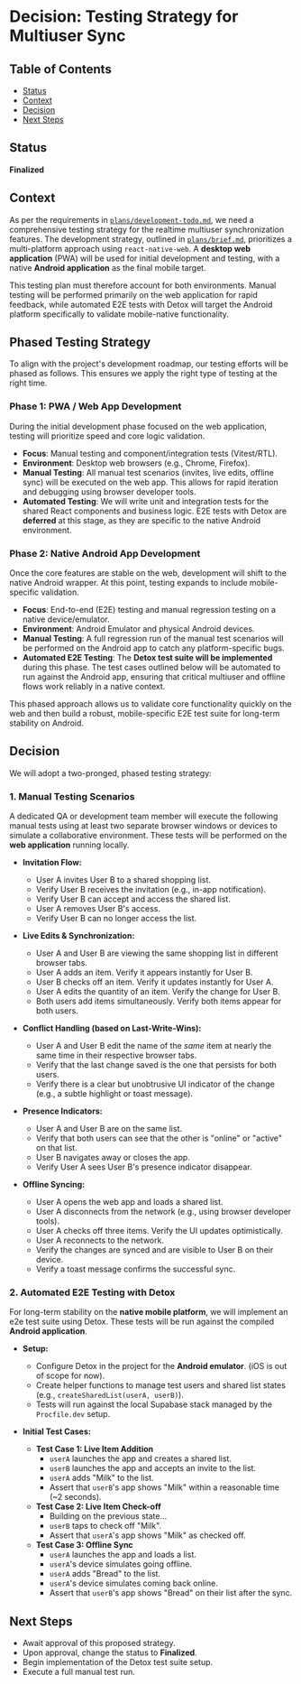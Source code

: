 # Decision: Testing Strategy for Multiuser Sync

## Table of Contents
- [Status](#status)
- [Context](#context)
- [Decision](#decision)
- [Next Steps](#next-steps)

## Status
**Finalized**

## Context
As per the requirements in [`plans/development-todo.md`](../../development-todo.md:59), we need a comprehensive testing strategy for the realtime multiuser synchronization features. The development strategy, outlined in [`plans/brief.md`](../../brief.md), prioritizes a multi-platform approach using `react-native-web`. A **desktop web application** (PWA) will be used for initial development and testing, with a native **Android application** as the final mobile target.

This testing plan must therefore account for both environments. Manual testing will be performed primarily on the web application for rapid feedback, while automated E2E tests with Detox will target the Android platform specifically to validate mobile-native functionality.

## Phased Testing Strategy
To align with the project's development roadmap, our testing efforts will be phased as follows. This ensures we apply the right type of testing at the right time.

### Phase 1: PWA / Web App Development
During the initial development phase focused on the web application, testing will prioritize speed and core logic validation.

-   **Focus**: Manual testing and component/integration tests (Vitest/RTL).
-   **Environment**: Desktop web browsers (e.g., Chrome, Firefox).
-   **Manual Testing**: All manual test scenarios (invites, live edits, offline sync) will be executed on the web app. This allows for rapid iteration and debugging using browser developer tools.
-   **Automated Testing**: We will write unit and integration tests for the shared React components and business logic. E2E tests with Detox are **deferred** at this stage, as they are specific to the native Android environment.

### Phase 2: Native Android App Development
Once the core features are stable on the web, development will shift to the native Android wrapper. At this point, testing expands to include mobile-specific validation.

-   **Focus**: End-to-end (E2E) testing and manual regression testing on a native device/emulator.
-   **Environment**: Android Emulator and physical Android devices.
-   **Manual Testing**: A full regression run of the manual test scenarios will be performed on the Android app to catch any platform-specific bugs.
-   **Automated E2E Testing**: The **Detox test suite will be implemented** during this phase. The test cases outlined below will be automated to run against the Android app, ensuring that critical multiuser and offline flows work reliably in a native context.

This phased approach allows us to validate core functionality quickly on the web and then build a robust, mobile-specific E2E test suite for long-term stability on Android.

## Decision
We will adopt a two-pronged, phased testing strategy:

### 1. Manual Testing Scenarios
A dedicated QA or development team member will execute the following manual tests using at least two separate browser windows or devices to simulate a collaborative environment. These tests will be performed on the **web application** running locally.

- **Invitation Flow:**
  - User A invites User B to a shared shopping list.
  - Verify User B receives the invitation (e.g., in-app notification).
  - Verify User B can accept and access the shared list.
  - User A removes User B's access.
  - Verify User B can no longer access the list.

- **Live Edits &amp; Synchronization:**
  - User A and User B are viewing the same shopping list in different browser tabs.
  - User A adds an item. Verify it appears instantly for User B.
  - User B checks off an item. Verify it updates instantly for User A.
  - User A edits the quantity of an item. Verify the change for User B.
  - Both users add items simultaneously. Verify both items appear for both users.

- **Conflict Handling (based on Last-Write-Wins):**
  - User A and User B edit the name of the *same* item at nearly the same time in their respective browser tabs.
  - Verify that the last change saved is the one that persists for both users.
  - Verify there is a clear but unobtrusive UI indicator of the change (e.g., a subtle highlight or toast message).

- **Presence Indicators:**
  - User A and User B are on the same list.
  - Verify that both users can see that the other is "online" or "active" on that list.
  - User B navigates away or closes the app.
  - Verify User A sees User B's presence indicator disappear.

- **Offline Syncing:**
  - User A opens the web app and loads a shared list.
  - User A disconnects from the network (e.g., using browser developer tools).
  - User A checks off three items. Verify the UI updates optimistically.
  - User A reconnects to the network.
  - Verify the changes are synced and are visible to User B on their device.
  - Verify a toast message confirms the successful sync.

### 2. Automated E2E Testing with Detox
For long-term stability on the **native mobile platform**, we will implement an e2e test suite using Detox. These tests will be run against the compiled **Android application**.

- **Setup:**
  - Configure Detox in the project for the **Android emulator**. (iOS is out of scope for now).
  - Create helper functions to manage test users and shared list states (e.g., `createSharedList(userA, userB)`).
  - Tests will run against the local Supabase stack managed by the `Procfile.dev` setup.

- **Initial Test Cases:**
  - **Test Case 1: Live Item Addition**
    - `userA` launches the app and creates a shared list.
    - `userB` launches the app and accepts an invite to the list.
    - `userA` adds "Milk" to the list.
    - Assert that `userB`'s app shows "Milk" within a reasonable time (~2 seconds).
  - **Test Case 2: Live Item Check-off**
    - Building on the previous state...
    - `userB` taps to check off "Milk".
    - Assert that `userA`'s app shows "Milk" as checked off.
  - **Test Case 3: Offline Sync**
    - `userA` launches the app and loads a list.
    - `userA`'s device simulates going offline.
    - `userA` adds "Bread" to the list.
    - `userA`'s device simulates coming back online.
    - Assert that `userB`'s app shows "Bread" on their list after the sync.

## Next Steps
- Await approval of this proposed strategy.
- Upon approval, change the status to **Finalized**.
- Begin implementation of the Detox test suite setup.
- Execute a full manual test run.
